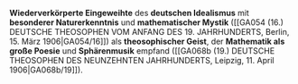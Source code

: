 
**Wiederverkörperte Eingeweihte** des **deutschen Idealismus** mit **besonderer Naturerkenntnis** und **mathematischer Mystik** ([[GA054 (16.) DEUTSCHE THEOSOPHEN VOM ANFANG DES 19. JAHRHUNDERTS, Berlin, 15. März 1906|GA054/16]]) als **theosophischer Geist**, der **Mathematik als große Poesie** und **Sphärenmusik** empfand ([[GA068b (19.) DEUTSCHE THEOSOPHEN DES NEUNZEHNTEN JAHRHUNDERTS, Leipzig, 11. April 1906|GA068b/19]]).